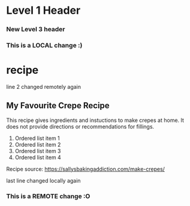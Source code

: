 # Level 1 Header

### New Level 3 header

### This is a LOCAL change :)

# recipe
line 2 changed remotely again

## My Favourite Crepe Recipe

This recipe gives ingredients and instuctions to make crepes at home. It does not provide directions or recommendations for fillings. 

1. Ordered list item 1
1. Ordered list item 2
1. Ordered list item 3
1. Ordered list item 4

Recipe source: https://sallysbakingaddiction.com/make-crepes/

last line changed locally again

### This is a REMOTE change :O
